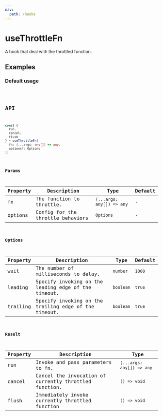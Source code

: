 ```yaml
---
nav:
  path: /hooks
---
```


# useThrottleFn

A hook that deal with the throttled function.

## Examples

### Default usage

<code src="./demo/demo1.tsx" />

## API

```typescript
const {
  run,
  cancel,
  flush
} = useThrottleFn(
  fn: (...args: any[]) => any,
  options?: Options
);
```

### Params

| Property | Description                       | Type                      | Default |
| -------- | --------------------------------- | ------------------------- | ------- |
| fn       | The function to throttle.         | `(...args: any[]) => any` | -       |
| options  | Config for the throttle behaviors | `Options`                 | -       |

### Options

| Property | Description                                           | Type      | Default |
| -------- | ----------------------------------------------------- | --------- | ------- |
| wait     | The number of milliseconds to delay.                  | `number`  | `1000`  |
| leading  | Specify invoking on the leading edge of the timeout.  | `boolean` | `true`  |
| trailing | Specify invoking on the trailing edge of the timeout. | `boolean` | `true`  |

### Result

| Property | Description                                            | Type                      |
| -------- | ------------------------------------------------------ | ------------------------- |
| run      | Invoke and pass parameters to fn.                      | `(...args: any[]) => any` |
| cancel   | Cancel the invocation of currently throttled function. | `() => void`              |
| flush    | Immediately invoke currently throttled function        | `() => void`              |
